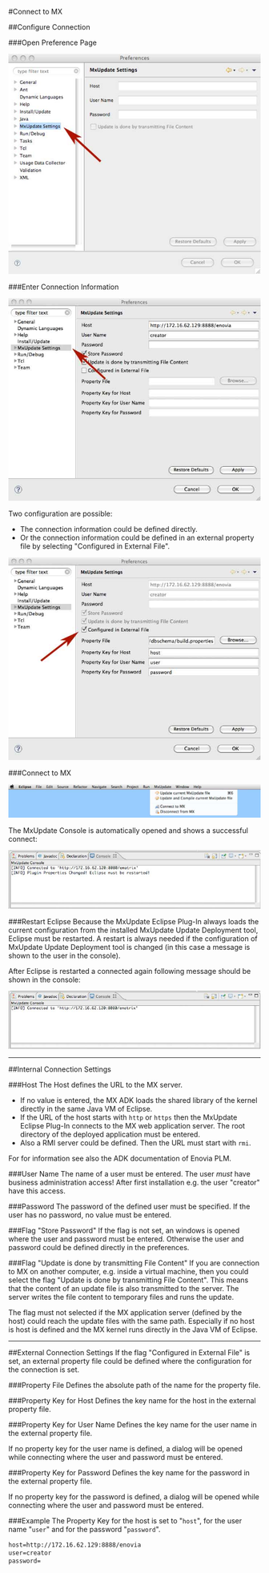 #Connect to MX

##Configure Connection

###Open Preference Page

![](./images/EclipseInstallation_Connect-1.jpg)

###Enter Connection Information

![](./images/EclipseInstallation_Connect-2.jpg)

Two configuration are possible:
* The connection information could be defined directly.
* Or the connection information could be defined in an external property file by selecting "Configured in External File".

![](./images/EclipseInstallation_Connect-3.jpg)

###Connect to MX

![](./images/EclipseInstallation_Connect-4.jpg)

The MxUpdate Console is automatically opened and shows a successful connect:

![](./images/EclipseInstallation_Connect-5.jpg)

###Restart Eclipse
Because the MxUpdate Eclipse Plug-In always loads the current configuration from the installed MxUpdate Update Deployment tool, Eclipse must be restarted. A restart is always needed if the configuration of MxUpdate Update Deployment tool is changed (in this case a message is shown to the user in the console).

After Eclipse is restarted a connected again following message should be shown in the console:

![](./images/EclipseInstallation_Connect-6.jpg)

----
##Internal Connection Settings

###Host
The Host defines the URL to the MX server.
* If no value is entered, the MX ADK loads the shared library of the kernel directly in the same Java VM of Eclipse.
* If the URL of the host starts with `http` or `https` then the MxUpdate Eclipse Plug-In connects to the MX web application server. The root directory of the deployed application must be entered.
* Also a RMI server could be defined. Then the URL must start with `rmi`.

For for information see also the ADK documentation of Enovia PLM.

###User Name
The name of a user must be entered. The user *must* have business administration access! After first installation e.g. the user "creator" have this access.

###Password
The password of the defined user must be specified. If the user has no password, no value must be entered.

###Flag "Store Password"
If the flag is not set, an windows is opened where the user and password must be entered. Otherwise the user and password could be defined directly in the preferences.

###Flag "Update is done by transmitting File Content"
If you are connection to MX on another computer, e.g. inside a virtual machine, then you could select the flag "Update is done by transmitting File Content". This means that the content of an update file is also transmitted to the server. The server writes the file content to temporary files and runs the update.

The flag must not selected if the MX application server (defined by the host) could reach the update files with the same path. Especially if no host is host is defined and the MX kernel runs directly in the Java VM of Eclipse.

----
##External Connection Settings
If the flag "Configured in External File" is set, an external property file could be defined where the configuration for the connection is set.

###Property File
Defines the absolute path of the name for the property file.

###Property Key for Host
Defines the key name for the host in the external property file.

###Property Key for User Name
Defines the key name for the user name in the external property file.

If no property key for the user name is defined, a dialog will be opened while connecting where the user and password must be entered.

###Property Key for Password
Defines the key name for the password in the external property file.

If no property key for the password is defined, a dialog will be opened while connecting where the user and password must be entered.

###Example
The Property Key for the host is set to "`host`", for the user name
"`user`"  and for the password "`password`".
```
host=http://172.16.62.129:8888/enovia
user=creator
password=
```
